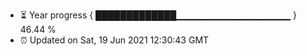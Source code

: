 - ⏳ Year progress { █████████████▁▁▁▁▁▁▁▁▁▁▁▁▁▁▁▁▁ } 46.44 %
- ⏰ Updated on Sat, 19 Jun 2021 12:30:43 GMT

